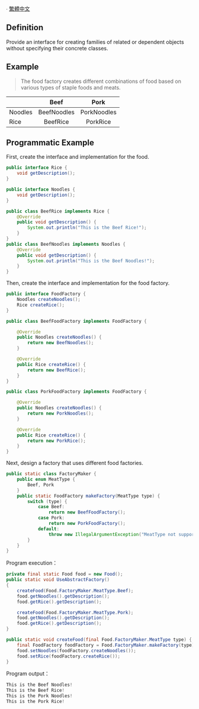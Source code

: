 ∙ [繁體中文](README-zh-TW.md)

## Definition

Provide an interface for creating families of related or dependent objects without specifying their concrete classes.    

## Example   

> The food factory creates different combinations of food based on various types of staple foods and meats.    

|  | Beef |Pork|
|-------|:-----:|:------:|
| Noodles   |  BeefNoodles  |PorkNoodles|
| Rice   |  BeefRice  |   PorkRice |  
  
## Programmatic Example  
First, create the interface and implementation for the food.  
```java
public interface Rice {
    void getDescription();
}

public interface Noodles {
    void getDescription();
}

public class BeefRice implements Rice {
    @Override
    public void getDescription() {
        System.out.println("This is the Beef Rice!");
    }
}
public class BeefNoodles implements Noodles {
    @Override
    public void getDescription() {
        System.out.println("This is the Beef Noodles!");
    }
}
```  

Then, create the interface and implementation for the food factory.  
```java
public interface FoodFactory {
    Noodles createNoodles();
    Rice createRice();
}

public class BeefFoodFactory implements FoodFactory {

    @Override
    public Noodles createNoodles() {
        return new BeefNoodles();
    }

    @Override
    public Rice createRice() {
        return new BeefRice();
    }
}

public class PorkFoodFactory implements FoodFactory {

    @Override
    public Noodles createNoodles() {
        return new PorkNoodles();
    }

    @Override
    public Rice createRice() {
        return new PorkRice();
    }
}
```  

Next, design a factory that uses different food factories.  
```java
public static class FactoryMaker {
    public enum MeatType {
        Beef, Pork
    }
    public static FoodFactory makeFactory(MeatType type) {
        switch (type) {
            case Beef:
                return new BeefFoodFactory();
            case Pork:
                return new PorkFoodFactory();
            default:
                throw new IllegalArgumentException("MeatType not supported.");
        }
    }
}
```  

Program execution：  
```java
private final static Food food = new Food();
public static void UseAbstractFactory()
{
    createFood(Food.FactoryMaker.MeatType.Beef);
    food.getNoodles().getDescription();
    food.getRice().getDescription();

    createFood(Food.FactoryMaker.MeatType.Pork);
    food.getNoodles().getDescription();
    food.getRice().getDescription();
}

public static void createFood(final Food.FactoryMaker.MeatType type) {
    final FoodFactory foodFactory = Food.FactoryMaker.makeFactory(type);
    food.setNoodles(foodFactory.createNoodles());
    food.setRice(foodFactory.createRice());
}
```  

Program output：  
```java
This is the Beef Noodles!
This is the Beef Rice!
This is the Pork Noodles!
This is the Pork Rice!
```
